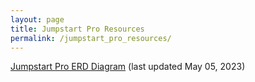 ```yaml
---
layout: page
title: Jumpstart Pro Resources
permalink: /jumpstart_pro_resources/
---
```


[Jumpstart Pro ERD Diagram](https://personal-blog-assets.s3.amazonaws.com/JumpstartProERD05042023.pdf) (last updated May 05, 2023)

